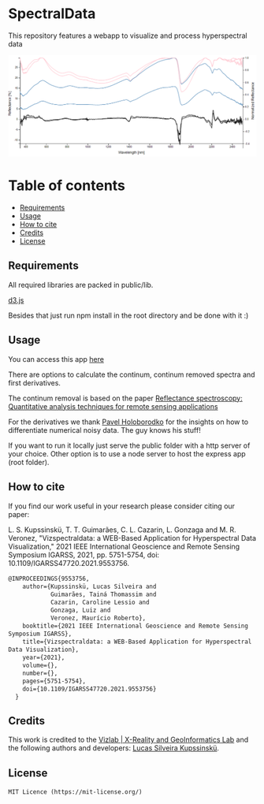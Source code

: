 # SpectralData
This repository features a webapp to visualize and process hyperspectral data

<p align="center">
<img src="https://github.com/lucaskup/SpectralData/blob/master/images/sampleGraph.png" width="750" alt="Results"> 
</p>

# Table of contents 

- [Requirements](#requirements) 
- [Usage](#usage) 
- [How to cite](#how-to-cite) 
- [Credits](#credits) 
- [License](#license) 

## Requirements

All required libraries are packed in public/lib.

[d3.js](https://d3js.org/)

Besides that just run npm install in the root directory and be done with it :)

## Usage
You can access this app [here](https://spectral-data.herokuapp.com/)

There are options to calculate the continum, continum removed spectra and first derivatives.

The continum removal is based on the paper [Reflectance spectroscopy: Quantitative analysis techniques for remote sensing applications](https://doi.org/10.1029/JB089iB07p06329)

For the derivatives we thank [Pavel Holoborodko](http://www.holoborodko.com/pavel/numerical-methods/numerical-derivative/smooth-low-noise-differentiators/) for the insights on how to differentiate numerical noisy data. The guy knows his stuff!

If you want to run it locally just serve the public folder with a http server of your choice. Other option is to use a node server to host the express app (root folder).


## How to cite

If you find our work useful in your research please consider citing our paper:

L. S. Kupssinskü, T. T. Guimarães, C. L. Cazarin, L. Gonzaga and M. R. Veronez, "Vizspectraldata: a WEB-Based Application for Hyperspectral Data Visualization," 2021 IEEE International Geoscience and Remote Sensing Symposium IGARSS, 2021, pp. 5751-5754, doi: 10.1109/IGARSS47720.2021.9553756.

```
@INPROCEEDINGS{9553756,
    author={Kupssinskü, Lucas Silveira and 
            Guimarães, Tainá Thomassim and 
            Cazarin, Caroline Lessio and 
            Gonzaga, Luiz and 
            Veronez, Maurício Roberto},
    booktitle={2021 IEEE International Geoscience and Remote Sensing Symposium IGARSS}, 
    title={Vizspectraldata: a WEB-Based Application for Hyperspectral Data Visualization}, 
    year={2021},
    volume={},
    number={},
    pages={5751-5754},
    doi={10.1109/IGARSS47720.2021.9553756}
  }
```

## Credits
This work is credited to the [Vizlab | X-Reality and GeoInformatics Lab](http://www.vizlab.unisinos.br/) and the following authors and developers: [Lucas Silveira Kupssinskü](https://www.researchgate.net/profile/Lucas_Kupssinskue).


## License
``` 
MIT Licence (https://mit-license.org/) 
``` 

